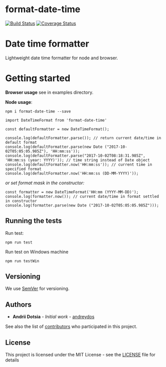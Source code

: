 # format-date-time

[![Build Status](https://travis-ci.org/andreydos/date-time-format.svg?branch=master)](https://travis-ci.org/andreydos/date-time-format)
[![Coverage Status](https://coveralls.io/repos/github/andreydos/date-time-format/badge.svg?branch=master)](https://coveralls.io/github/andreydos/date-time-format?branch=master)

# Date time formatter

Lightweight date time formatter for node and browser.

# Getting started

**Browser usage** see in examples directory.

**Node usage**:

```
npm i format-date-time --save
```

```
import DateTimeFormat from 'format-date-time'

const defaultFormatter = new DateTimeFormat();

console.log(defaultFormatter.parse()); // return current date/time in default format
console.log(defaultFormatter.parse(new Date ("2017-10-02T05:05:05.985Z"), 'HH:mm:ss'));
console.log(defaultFormatter.parse("2017-10-02T08:18:31.985Z", 'HH:mm:ss (year: YYYY)')); // time string instead of Date object
console.log(defaultFormatter.now('HH:mm:ss')); // current time in specified format
console.log(defaultFormatter.now('HH:mm:ss (DD-MM-YYYY)'));
```

_or set format mask in the constructor:_

```
const formatter = new DateTimeFormat('HH:mm (YYYY-MM-DD)');
console.log(formatter.now()); // current date/time in format settled in constructor
console.log(formatter.parse(new Date ("2017-10-02T05:05:05.985Z")));
```

## Running the tests

Run test:

```
npm run test
```

Run test on Windows machine

```
npm run testWin
```

## Versioning

We use [SemVer](http://semver.org/) for versioning. 

## Authors

* **Andrii Dotsia** - *Initial work* - [andreydos](https://github.com/andreydos)

See also the list of [contributors](https://github.com/andreydos/date-time-format/graphs/contributors) who participated in this project.

## License

This project is licensed under the MIT License - see the [LICENSE](LICENSE) file for details